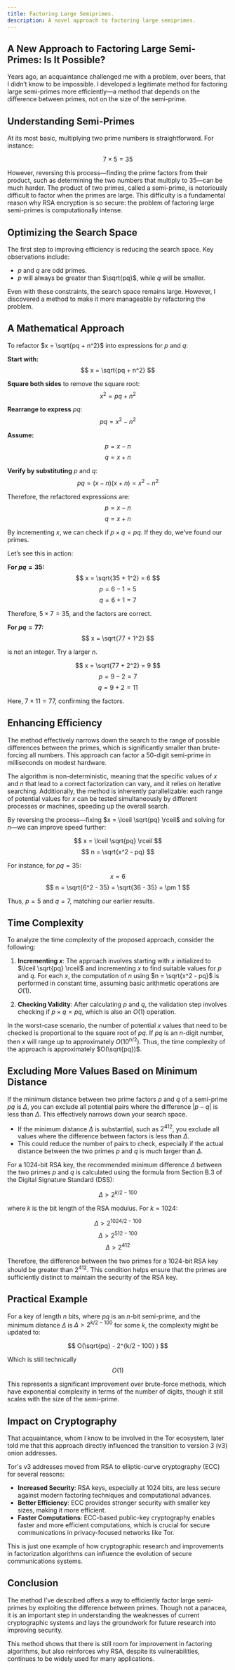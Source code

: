 ```yaml
---
title: Factoring Large Semiprimes.
description: A novel approach to factoring large semiprimes.
---
```


## A New Approach to Factoring Large Semi-Primes: Is It Possible?

Years ago, an acquaintance challenged me with a problem, over beers, that I didn’t know to be impossible. I developed a legitimate method for factoring large semi-primes more efficiently—a method that depends on the difference between primes, not on the size of the semi-prime.

## Understanding Semi-Primes

At its most basic, multiplying two prime numbers is straightforward. For instance:

$$ 7 \times 5 = 35 $$

However, reversing this process—finding the prime factors from their product, such as determining the two numbers that multiply to 35—can be much harder. The product of two primes, called a semi-prime, is notoriously difficult to factor when the primes are large. This difficulty is a fundamental reason why RSA encryption is so secure: the problem of factoring large semi-primes is computationally intense.

## Optimizing the Search Space

The first step to improving efficiency is reducing the search space. Key observations include:

* $p$ and $q$ are odd primes.
* $p$ will always be greater than $\sqrt{pq}$, while $q$ will be smaller.

Even with these constraints, the search space remains large. However, I discovered a method to make it more manageable by refactoring the problem.

## A Mathematical Approach

To refactor $x = \sqrt{pq + n^2}$ into expressions for $p$ and $q$:

**Start with:**
$$
x = \sqrt{pq + n^2}
$$

**Square both sides** to remove the square root:
$$
x^2 = pq + n^2
$$

**Rearrange to express** $pq$:
$$
pq = x^2 - n^2
$$

**Assume:**
$$
p = x - n
$$
$$
q = x + n
$$

**Verify by substituting** $p$ and $q$:
$$
pq = (x - n)(x + n) = x^2 - n^2
$$

Therefore, the refactored expressions are:
$$
p = x - n
$$
$$
q = x + n
$$

By incrementing $x$, we can check if $p \times q = pq$. If they do, we’ve found our primes.

Let’s see this in action:

**For $pq = 35$:**
$$
x = \sqrt{35 + 1^2} = 6
$$
$$
p = 6 - 1 = 5
$$
$$
q = 6 + 1 = 7
$$

Therefore, $5 \times 7 = 35$, and the factors are correct.

**For $pq = 77$:**
$$
x = \sqrt{77 + 1^2}
$$

is not an integer. Try a larger $n$.

$$
x = \sqrt{77 + 2^2} = 9
$$
$$
p = 9 - 2 = 7
$$
$$
q = 9 + 2 = 11
$$

Here, $7 \times 11 = 77$, confirming the factors.

## Enhancing Efficiency

The method effectively narrows down the search to the range of possible differences between the primes, which is significantly smaller than brute-forcing all numbers. This approach can factor a 50-digit semi-prime in milliseconds on modest hardware.

The algorithm is non-deterministic, meaning that the specific values of $x$ and $n$ that lead to a correct factorization can vary, and it relies on iterative searching. Additionally, the method is inherently parallelizable: each range of potential values for $x$ can be tested simultaneously by different processes or machines, speeding up the overall search.

By reversing the process—fixing $x = \lceil \sqrt{pq} \rceil$ and solving for $n$—we can improve speed further:

$$
x = \lceil \sqrt{pq} \rceil
$$
$$
n = \sqrt{x^2 - pq}
$$

For instance, for $pq = 35$:
$$
x = 6
$$
$$
n = \sqrt{6^2 - 35} = \sqrt{36 - 35} = \pm 1
$$

Thus, $p = 5$ and $q = 7$, matching our earlier results.

## Time Complexity 

To analyze the time complexity of the proposed approach, consider the following: 

1. **Incrementing $x$**: The approach involves starting with $x$ initialized to $\lceil \sqrt{pq} \rceil$ and incrementing $x$ to find suitable values for $p$ and $q$. For each $x$, the computation of $n$ using $n = \sqrt{x^2 - pq}$ is performed in constant time, assuming basic arithmetic operations are $O(1)$.

2. **Checking Validity**: After calculating $p$ and $q$, the validation step involves checking if $p \times q = pq$, which is also an $O(1)$ operation.

In the worst-case scenario, the number of potential $x$ values that need to be checked is proportional to the square root of $pq$. If $pq$ is an $n$-digit number, then $x$ will range up to approximately $O(10^{n/2})$. Thus, the time complexity of the approach is approximately $O(\sqrt{pq})$. 

## Excluding More Values Based on Minimum Distance

If the minimum distance between two prime factors $p$ and $q$ of a semi-prime $pq$ is $\Delta$, you can exclude all potential pairs where the difference $|p - q|$ is less than $\Delta$. This effectively narrows down your search space.

* If the minimum distance $\Delta$ is substantial, such as $2^{412}$, you exclude all values where the difference between factors is less than $\Delta$.
* This could reduce the number of pairs to check, especially if the actual distance between the two primes $p$ and $q$ is much larger than $\Delta$.


For a 1024-bit RSA key, the recommended minimum difference $\Delta$ between the two primes $p$ and $q$ is calculated using the formula from Section B.3 of the Digital Signature Standard (DSS):

$$
\Delta > 2^{k/2 - 100}
$$

where $k$ is the bit length of the RSA modulus. For $k = 1024$:

$$
\Delta > 2^{1024/2 - 100}
$$
$$
\Delta > 2^{512 - 100}
$$
$$
\Delta > 2^{412}
$$

Therefore, the difference between the two primes for a 1024-bit RSA key should be greater than $2^{412}$. This condition helps ensure that the primes are sufficiently distinct to maintain the security of the RSA key.


## Practical Example

For a key of length $n$ bits, where $pq$ is an $n$-bit semi-prime, and the minimum distance $\Delta$ is $\Delta > 2^{k/2 - 100}$ for some $k$, the complexity might be updated to:

$$
O(\sqrt{pq} - 2^{k/2 - 100} )
$$

Which is still technically $$O(1)$$

This represents a significant improvement over brute-force methods, which have exponential complexity in terms of the number of digits, though it still scales with the size of the semi-prime.

## Impact on Cryptography

That acquaintance, whom I know to be involved in the Tor ecosystem, later told me that this approach directly influenced the transition to version 3 (v3) onion addresses.

Tor's v3 addresses moved from RSA to elliptic-curve cryptography (ECC) for several reasons:

* **Increased Security**: RSA keys, especially at 1024 bits, are less secure against modern factoring techniques and computational advances.
* **Better Efficiency**: ECC provides stronger security with smaller key sizes, making it more efficient.
* **Faster Computations**: ECC-based public-key cryptography enables faster and more efficient computations, which is crucial for secure communications in privacy-focused networks like Tor.

This is just one example of how cryptographic research and improvements in factorization algorithms can influence the evolution of secure communications systems.

## Conclusion

The method I’ve described offers a way to efficiently factor large semi-primes by exploiting the difference between primes. Though not a panacea, it is an important step in understanding the weaknesses of current cryptographic systems and lays the groundwork for future research into improving security.

This method shows that there is still room for improvement in factoring algorithms, but also reinforces why RSA, despite its vulnerabilities, continues to be widely used for many applications. 